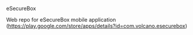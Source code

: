 eSecureBox

Web repo for eSecureBox mobile application (https://play.google.com/store/apps/details?id=com.volcano.esecurebox)
